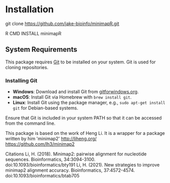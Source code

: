 # Installation
git clone https://github.com/jake-bioinfo/minimapR.git

R CMD INSTALL minimapR

## System Requirements

This package requires [Git](https://git-scm.com/) to be installed on your system. Git is used for cloning repositories.

### Installing Git

- **Windows**: Download and install Git from [gitforwindows.org](https://gitforwindows.org/).
- **macOS**: Install Git via Homebrew with `brew install git`.
- **Linux**: Install Git using the package manager, e.g., `sudo apt-get install git` for Debian-based systems.

Ensure that Git is included in your system PATH so that it can be accessed from the command line.

This package is based on the work of Heng Li. It is a wrapper for a package written by him 'minimap2'
http://liheng.org/
https://github.com/lh3/minimap2

Citations
Li, H. (2018). Minimap2: pairwise alignment for nucleotide sequences. Bioinformatics, 34:3094-3100. doi:10.1093/bioinformatics/bty191
Li, H. (2021). New strategies to improve minimap2 alignment accuracy. Bioinformatics, 37:4572-4574. doi:10.1093/bioinformatics/btab705
